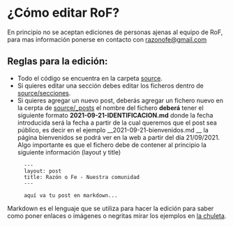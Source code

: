 # ¿Cómo editar RoF?

En principio no se aceptan ediciones de personas ajenas al equipo de RoF, para mas información ponerse en contacto con razonofe@gmail.com


## Reglas para la edición:

* Todo el código se encuentra en la carpeta [source](source/).
* Si quieres editar una sección debes editar los ficheros dentro de [source/secciones](source/secciones).
* Si quieres agregar un nuevo post, deberás agregar un fichero nuevo en la cerpta de [source/_posts](source/_posts) el nombre del fichero __deberá__ tener el siguiente formato  __2021-09-21-IDENTIFICACION.md__ donde la fecha introducida será la fecha a partir de la cual queremos que el post sea público, es decir en el ejemplo __2021-09-21-bienvenidos.md __ la página bienvenidos se podrá ver en la web a partir del día 21/09/2021. Algo importante es que el fichero debe de contener al principio la siguiente información (layout y title)
  ```
    ---
    layout: post
    title: Razón o Fe - Nuestra comunidad
    ---
    
    aquí va tu post en markdown...
   ```

Markdown es el lenguaje que se utiliza para hacer la edición para saber como poner enlaces o imágenes o negritas mirar los ejemplos en [la chuleta](https://github.com/adam-p/markdown-here/wiki/Markdown-Cheatsheet).
